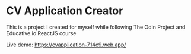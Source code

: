 # CV Application Creator
This is a project I created for myself while following The Odin Project and Educative.io ReactJS course

Live demo: https://cvapplication-714c9.web.app/
